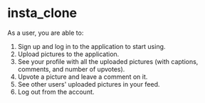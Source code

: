 # insta_clone

As a user, you are able to:
1. Sign up and log in to the application to start using.
2. Upload pictures to the application.
3. See your profile with all the uploaded pictures (with captions, comments, and number of upvotes).
4. Upvote a picture and leave a comment on it.
5. See other users' uploaded pictures in your feed.
6. Log out from the account.
